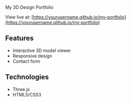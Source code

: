  My 3D Design Portfolio

View live at: [https://yourusername.github.io/my-portfolio](https://yourusername.github.io/my-portfolio)

## Features
- Interactive 3D model viewer
- Responsive design
- Contact form

## Technologies
- Three.js
- HTML5/CSS3
